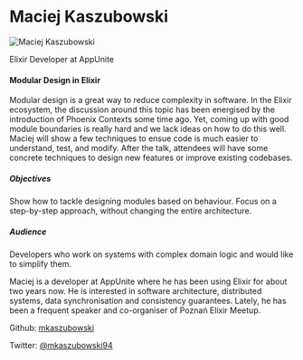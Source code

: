 # Maciej Kaszubowski

![Maciej Kaszubowski](http://s3.amazonaws.com/esl-conf-stg/media/files/000/000/845/thumbnail/Maciej_Kaszubowski.jpeg?1513360220)

Elixir Developer at AppUnite

#### Modular Design in Elixir

Modular design is a great way to reduce complexity in software. In the Elixir ecosystem, the discussion around this topic has been energised by the introduction of Phoenix Contexts some time ago. Yet, coming up with good module boundaries is really hard and we lack ideas on how to do this well. Maciej will show a few techniques to ensue code is much easier to understand, test, and modify. After the talk, attendees will have some concrete techniques to design new features or improve existing codebases.

##### Objectives

Show how to tackle designing modules based on behaviour. Focus on a step-by-step approach, without changing the entire architecture.

##### Audience

Developers who work on systems with complex domain logic and would like to simplify them.

Maciej is a developer at AppUnite where he has been using Elixir for about two years now. He is interested in software architecture, distributed systems, data synchronisation and consistency guarantees. Lately, he has been a frequent speaker and co-organiser of Poznań Elixir Meetup.

Github: [mkaszubowski](https://github.com/mkaszubowski)

Twitter: [@mkaszubowski94](https://twitter.com/mkaszubowski94)
